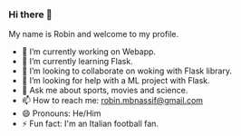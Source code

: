 ### Hi there 👋

My name is Robin and welcome to my profile.


- 🔭 I’m currently working on Webapp.
- 🌱 I’m currently learning Flask.
- 👯 I’m looking to collaborate on woking with Flask library.
- 🤔 I’m looking for help with a ML project with Flask.
- 💬 Ask me about sports, movies and science.
- 📫 How to reach me: robin.mbnassif@gmail.com
- 😄 Pronouns: He/Him
- ⚡ Fun fact: I'm an Italian football fan.

